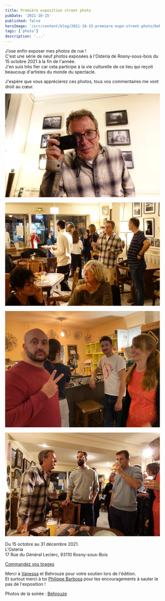```yaml
---
title: Première exposition street photo
pubDate: '2021-10-15'
published: false
heroImage: '/src/content/blog/2021-10-15-premiere-expo-street-photo/behrouze-2021-10-19-002.jpeg'
tags: ['photo']
description: '...'
---
```


J’ose enfin exposer mes photos de rue !  
C'est une série de neuf photos exposées à l'Osteria de Rosny-sous-bois du 15 octobre 2021 à la fin de l'année.  
J'en suis très fier car cela participe à la vie culturelle de ce lieu qui reçoit beaucoup d'artistes du monde du spectacle.

J'espère que vous apprécierez ces photos, tous vos commentaires me vont droit au cœur.

![Photo](behrouze-2021-10-19-002.jpeg)

![Photo](behrouze-2021-10-19-003.jpeg)

![Photo](./IMG_4785.jpeg)

![Photo](behrouze-2021-10-19-004.jpeg)

Du 15 octobre au 31 décembre 2021.  
L'Osteria  
17 Rue du Général Leclerc, 93110 Rosny-sous-Bois

[Commandez vos tirages](https://fabienchampigny.typeform.com/to/fBfPdh8r)

Merci à [Vanessa](https://www.instagram.com/van_ess82/) et Behrouze pour votre soutien lors de l'édition.  
Et surtout merci à toi [Philippe Barbosa](https://www.philippebarbosa.com/) pour tes encouragements à sauter le pas de l'exposition !

Photos de la soirée : [Behrouze](https://behrouze.com/)

